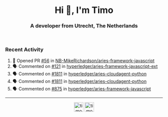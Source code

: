 <h1 align="center">Hi 👋, I'm Timo</h1>
<h3 align="center">A developer from Utrecht, The Netherlands</h3>
<br/>
<!-- https://github.com/rahuldkjain/github-profile-readme-generator --!>

<!--  <p align="left"><img src="https://github-readme-stats.vercel.app/api?username=timoglastra&show_icons=true&count_private=true&" alt="timoglastra" /></p> --!>

<!--
Github language stats
<p align="left"><img src="https://github-readme-stats.vercel.app/api/top-langs/?username=timoglastra&layout=compact" alt="timoglastra" /><p>
-->

<!-- Codestats language stats -->
<!-- <p align="left"><img src="https://codestats-readme.vercel.app/api/top-langs/?username=timoglastra&layout=compact&language_count=12" alt="timoglastra" /><p>    --!>
  
<h3>Recent Activity</h3>

<!--START_SECTION:activity-->
1. 💪 Opened PR [#56](https://github.com/NB-MikeRichardson/aries-framework-javascript/pull/56) in [NB-MikeRichardson/aries-framework-javascript](https://github.com/NB-MikeRichardson/aries-framework-javascript)
2. 🗣 Commented on [#121](https://github.com/hyperledger/aries-framework-javascript-ext/issues/121) in [hyperledger/aries-framework-javascript-ext](https://github.com/hyperledger/aries-framework-javascript-ext)
3. 🗣 Commented on [#1811](https://github.com/hyperledger/aries-cloudagent-python/issues/1811) in [hyperledger/aries-cloudagent-python](https://github.com/hyperledger/aries-cloudagent-python)
4. 🗣 Commented on [#1811](https://github.com/hyperledger/aries-cloudagent-python/issues/1811) in [hyperledger/aries-cloudagent-python](https://github.com/hyperledger/aries-cloudagent-python)
5. 🗣 Commented on [#875](https://github.com/hyperledger/aries-framework-javascript/issues/875) in [hyperledger/aries-framework-javascript](https://github.com/hyperledger/aries-framework-javascript)
<!--END_SECTION:activity-->

---

<p align="center">
<a href="https://twitter.com/timoglastra" target="blank"><img align="center" src="https://cdn.jsdelivr.net/npm/simple-icons@3.0.1/icons/twitter.svg" alt="timoglastra" height="30" width="30" /></a>
<a href="https://linkedin.com/in/timoglastra" target="blank"><img align="center" src="https://cdn.jsdelivr.net/npm/simple-icons@3.0.1/icons/linkedin.svg" alt="timoglastra" height="30" width="30" /></a>
</p>



